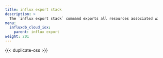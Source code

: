 ```yaml
---
title: influx export stack
description: >
  The `influx export stack` command exports all resources associated with a stack as an InfluxDB template.
menu:
  influxdb_cloud_iox:
    parent: influx export
weight: 201
---
```


{{< duplicate-oss >}}
